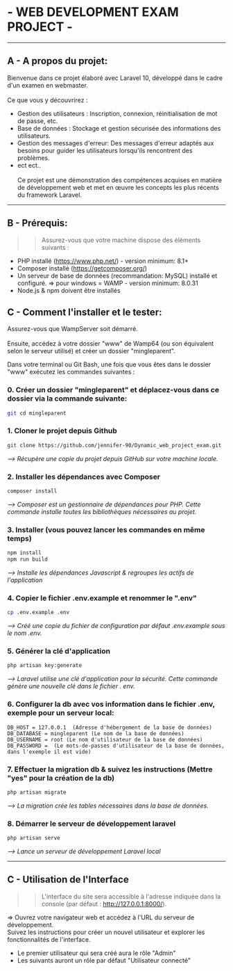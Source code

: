 #  - WEB DEVELOPMENT EXAM PROJECT -

 ---
## A - A propos du projet:
Bienvenue dans ce projet élaboré avec Laravel 10, développé dans le cadre d'un examen en webmaster. <br><br>
Ce que vous y découvrirez :

- Gestion des utilisateurs : Inscription, connexion, réinitialisation de mot de passe, etc.<br>
- Base de données : Stockage et gestion sécurisée des informations des utilisateurs.<br>
- Gestion des messages d'erreur: Des messages d'erreur adaptés aux besoins pour guider les utilisateurs lorsqu'ils rencontrent des problèmes.<br>
- ect ect..<br><br>
    Ce projet est une démonstration des compétences acquises en matière de développement web et met en œuvre 
les concepts les plus récents du framework Laravel.


 ---
## B - Prérequis:

>> Assurez-vous que votre machine dispose des éléments suivants :
- PHP installé (https://www.php.net/) - version minimum: 8.1+
- Composer installé (https://getcomposer.org/)
- Un serveur de base de données (recommandation: MySQL) installé et configuré.
=> pour windows = WAMP - version minimum: 8.0.31
- Node.js & npm doivent être installés


## C - Comment l'installer et le tester:


Assurez-vous que WampServer soit démarré. <br><br>Ensuite, accédez à votre dossier "www" de Wamp64 (ou son équivalent 
selon le serveur utilisé) et créer un dossier "mingleparent".

Dans votre terminal ou Git Bash, une fois que vous êtes dans le dossier "www" exécutez les commandes suivantes :


### 0. Créer un dossier "mingleparent" et déplacez-vous dans ce dossier via la commande suivante:
```bash
git cd mingleparent
```

### 1. Cloner le projet depuis Github
```bash
git clone https://github.com/jennifer-90/Dynamic_web_project_exam.git .
```
*--> Récupère une copie du projet depuis GitHub sur votre machine locale.*

### 2. Installer les dépendances avec Composer
```bash 
composer install 
```
*--> Composer est un gestionnaire de dépendances pour PHP. Cette commande installe toutes les bibliothèques
nécessaires au projet.*

### 3. Installer (vous pouvez lancer les commandes en même temps)
```bash 
npm install
npm run build
```
*--> Installe les dépendances Javascript & regroupes les actifs de l'application*

### 4. Copier le fichier .env.example et renommer le ".env"
```bash
cp .env.example .env
```
*--> Créé une copie du fichier de configuration par défaut .env.example sous le nom .env.*
### 5. Générer la clé d'application
```bash
php artisan key:generate 
```
*--> Laravel utilise une clé d'application pour la sécurité. Cette commande génère une nouvelle clé dans le fichier .
env.*
### 6. Configurer la db avec vos information dans le fichier .env, exemple pour un serveur local:
``` 
DB_HOST = 127.0.0.1  (Adresse d'hébergement de la base de données)
DB_DATABASE = mingleparent (Le nom de la base de données)
DB_USERNAME = root (Le nom d'utilisateur de la base de données)
DB_PASSWORD =  (Le mots-de-passes d'utilisateur de la base de données, dans l'exemple il est vide) 
```
### 7. Effectuer la migration db & suivez les instructions (Mettre "yes" pour la création de la db)
```bash
php artisan migrate 
```
*--> La migration crée les tables nécessaires dans la base de données.*

### 8. Démarrer le serveur de développement laravel
```bash
php artisan serve 
```
*--> Lance un serveur de développement Laravel local*


 ---

## C - Utilisation de l'Interface
>> L'interface du site sera accessible à l'adresse indiquée dans la console (par défaut : http://127.0.0.1:8000/).

=> Ouvrez votre navigateur web et accédez à l'URL du serveur de développement.<br>
    Suivez les instructions pour créer un nouvel utilisateur et explorer les fonctionnalités de l'interface.

- Le premier utilisateur qui sera créé aura le rôle "Admin"
- Les suivants auront un rôle par défaut "Utilisateur connecté"
